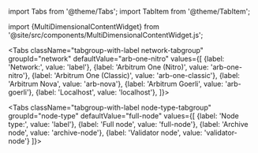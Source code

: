 import Tabs from '@theme/Tabs';
import TabItem from '@theme/TabItem';

import {MultiDimensionalContentWidget} from '@site/src/components/MultiDimensionalContentWidget.js';

<MultiDimensionalContentWidget />

<!-- todo: end the annoyance of this file not being clearly tightly coupled to the MultiDimensionalContentWidget.js file that lives somewhere else; probably move this file next to that other file -->

<div className='dynamic-content-tabs'>
  <Tabs className="tabgroup-with-label os-tabgroup" groupId="os" defaultValue="others" values={[
    {label: 'Operating system:', value: 'label'},
    {label: 'Linux, MacOS, Arm64', value: 'others'},
    {label: 'Windows', value: 'win'}
  ]}>
  <TabItem className="unclickable-element" value="label"></TabItem>
  <TabItem value="others"></TabItem>
  <TabItem value="win"></TabItem>
  </Tabs>

  <Tabs className="tabgroup-with-label network-tabgroup" groupId="network" defaultValue="arb-one-nitro" values={[
        {label: 'Network:', value: 'label'},
        {label: 'Arbitrum One (Nitro)', value: 'arb-one-nitro'},
        {label: 'Arbitrum One (Classic)', value: 'arb-one-classic'},
        {label: 'Arbitrum Nova', value: 'arb-nova'},
        {label: 'Arbitrum Goerli', value: 'arb-goerli'},
        {label: 'Localhost', value: 'localhost'},
    ]}>
    <TabItem className="unclickable-element" value="label"></TabItem>
    <TabItem value="arb-one-nitro"></TabItem>
    <TabItem value="arb-one-classic"></TabItem>
    <TabItem value="arb-nova"></TabItem>
    <TabItem value="arb-goerli"></TabItem>
    <TabItem value="localhost"></TabItem>
  </Tabs>

  <Tabs className="tabgroup-with-label node-type-tabgroup" groupId="node-type" defaultValue="full-node" values={[
        {label: 'Node type:', value: 'label'},
        {label: 'Full node', value: 'full-node'},
        {label: 'Archive node', value: 'archive-node'},
        {label: 'Validator node', value: 'validator-node'}
    ]}>
    <TabItem className="unclickable-element" value="label"></TabItem>
    <TabItem value="full-node"></TabItem>
    <TabItem value="archive-node"></TabItem>
    <TabItem value="validator-node"></TabItem>
  </Tabs>
</div>